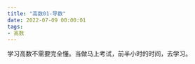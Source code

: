 ```yaml
---
title: "高数01-导数"
date: 2022-07-09 00:00:01
tags:
- 高数
---
```


学习高数不需要完全懂。当做马上考试，前半小时的时间，去学习。

<!-- more -->

